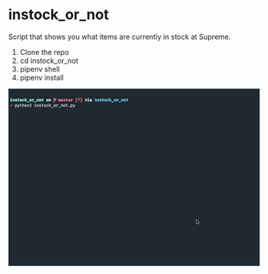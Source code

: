 # instock_or_not
Script that shows you what items are currently in stock at Supreme. 

1. Clone the repo
2. cd instock_or_not
3. pipenv shell
4. pipenv install



![](demo.gif)
